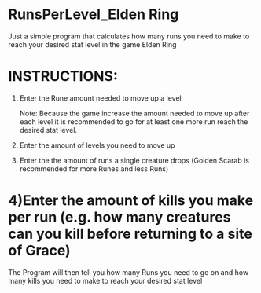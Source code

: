 # RunsPerLevel_Elden Ring
 Just a simple program that calculates how many runs you need to make to reach your desired stat level in the game Elden Ring

 INSTRUCTIONS:
================================================================================================================================
1) Enter the Rune amount needed to move up a level

    Note: Because the game increase the amount needed to move up after each level it is recommended to go for at least one more run reach the desired stat level.

2) Enter the amount of levels you need to move up

3) Enter the the amount of runs a single creature drops (Golden Scarab is recommended for more Runes and less Runs)

4)Enter the amount of kills you make per run (e.g. how many creatures can you kill before returning to a site of Grace)
================================================================================================================================

The Program will then tell you how many Runs you need to go on and how many kills you need to make to reach your desired stat level


